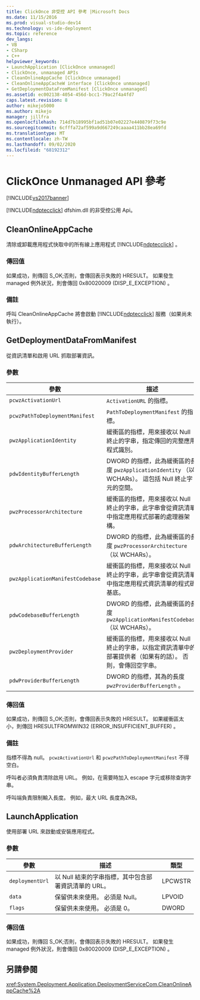 ```yaml
---
title: ClickOnce 非受控 API 參考 |Microsoft Docs
ms.date: 11/15/2016
ms.prod: visual-studio-dev14
ms.technology: vs-ide-deployment
ms.topic: reference
dev_langs:
- VB
- CSharp
- C++
helpviewer_keywords:
- LaunchApplication [ClickOnce unmanaged]
- ClickOnce, unmanaged APIs
- CleanOnlineAppCache [ClickOnce unmanaged]
- CleanOnlineAppCacheW interface [ClickOnce unmanaged]
- GetDeploymentDataFromManifest [ClickOnce unmanaged]
ms.assetid: ec002138-4054-456d-bcc1-79ac2f4a4fd7
caps.latest.revision: 8
author: mikejo5000
ms.author: mikejo
manager: jillfra
ms.openlocfilehash: 714d7b18995bf1ad51b07e02227e440879f73c9e
ms.sourcegitcommit: 6cfffa72af599a9d667249caaaa411bb28ea69fd
ms.translationtype: MT
ms.contentlocale: zh-TW
ms.lasthandoff: 09/02/2020
ms.locfileid: "68192312"
---
```

# <a name="clickonce-unmanaged-api-reference"></a>ClickOnce Unmanaged API 參考
[!INCLUDE[vs2017banner](../includes/vs2017banner.md)]

[!INCLUDE[ndptecclick](../includes/ndptecclick-md.md)] dfshim.dll 的非受控公用 Api。  
  
## <a name="cleanonlineappcache"></a>CleanOnlineAppCache  
 清除或卸載應用程式快取中的所有線上應用程式 [!INCLUDE[ndptecclick](../includes/ndptecclick-md.md)] 。  
  
### <a name="return-value"></a>傳回值  
 如果成功，則傳回 S_OK;否則，會傳回表示失敗的 HRESULT。 如果發生 managed 例外狀況，則會傳回 0x80020009 (DISP_E_EXCEPTION) 。  
  
### <a name="remarks"></a>備註  
 呼叫 CleanOnlineAppCache 將會啟動 [!INCLUDE[ndptecclick](../includes/ndptecclick-md.md)] 服務（如果尚未執行）。  
  
## <a name="getdeploymentdatafrommanifest"></a>GetDeploymentDataFromManifest  
 從資訊清單和啟用 URL 抓取部署資訊。  
  
### <a name="parameters"></a>參數  
  
|參數|描述|類型|  
|---------------|-----------------|----------|  
|`pcwzActivationUrl`|`ActivationURL` 的指標。|LPCWSTR|  
|`pcwzPathToDeploymentManifest`|`PathToDeploymentManifest` 的指標。|LPCWSTR|  
|`pwzApplicationIdentity`|緩衝區的指標，用來接收以 Null 終止的字串，指定傳回的完整應用程式識別。|LPWSTR|  
|`pdwIdentityBufferLength`|DWORD 的指標，此為緩衝區的長度 `pwzApplicationIdentity` （以 WCHARs）。 這包括 Null 終止字元的空間。|LPDWORD|  
|`pwzProcessorArchitecture`|緩衝區的指標，用來接收以 Null 終止的字串，此字串會從資訊清單中指定應用程式部署的處理器架構。|LPWSTR|  
|`pdwArchitectureBufferLength`|DWORD 的指標，此為緩衝區的長度 `pwzProcessorArchitecture` （以 WCHARs）。|LPDWORD|  
|`pwzApplicationManifestCodebase`|緩衝區的指標，用來接收以 Null 終止的字串，此字串會從資訊清單中指定應用程式資訊清單的程式碼基底。|LPWSTR|  
|`pdwCodebaseBufferLength`|DWORD 的指標，此為緩衝區的長度 `pwzApplicationManifestCodebase` （以 WCHARs）。|LPDWORD|  
|`pwzDeploymentProvider`|緩衝區的指標，用來接收以 Null 終止的字串，以指定資訊清單中的部署提供者（如果有的話）。 否則，會傳回空字串。|LPWSTR|  
|`pdwProviderBufferLength`|DWORD 的指標，其為的長度 `pwzProviderBufferLength` 。|LPDWORD|  
  
### <a name="return-value"></a>傳回值  
 如果成功，則傳回 S_OK;否則，會傳回表示失敗的 HRESULT。 如果緩衝區太小，則傳回 HRESULTFROMWIN32 (ERROR_INSUFFICIENT_BUFFER) 。  
  
### <a name="remarks"></a>備註  
 指標不得為 null。 `pcwzActivationUrl` 和 `pcwzPathToDeploymentManifest` 不得空白。  
  
 呼叫者必須負責清除啟用 URL。 例如，在需要時加入 escape 字元或移除查詢字串。  
  
 呼叫端負責限制輸入長度。 例如，最大 URL 長度為2KB。  
  
## <a name="launchapplication"></a>LaunchApplication  
 使用部署 URL 來啟動或安裝應用程式。  
  
### <a name="parameters"></a>參數  
  
|參數|描述|類型|  
|---------------|-----------------|----------|  
|`deploymentUrl`|以 Null 結束的字串指標，其中包含部署資訊清單的 URL。|LPCWSTR|  
|`data`|保留供未來使用。 必須是 Null。|LPVOID|  
|`flags`|保留供未來使用。 必須是 0。|DWORD|  
  
### <a name="return-value"></a>傳回值  
 如果成功，則傳回 S_OK;否則，會傳回表示失敗的 HRESULT。 如果發生 managed 例外狀況，則會傳回 0x80020009 (DISP_E_EXCEPTION) 。  
  
## <a name="see-also"></a>另請參閱  
 <xref:System.Deployment.Application.DeploymentServiceCom.CleanOnlineAppCache%2A>
